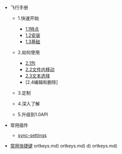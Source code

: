 -   飞行手册

    -   1.快速开始

        -   [1.1特点](src/flight-manual/1.1特点.md)
        -   [1.2安装](src/flight-manual/1.2安装.md)
        -   [1.3基础](src/flight-manual/1.3基础.md)

    -   2.如何使用
        -   [2.1包](src/flight-manual/2.1包.md)
        -   [2.2文件内移动](src/flight-manual/2.2文件内移动.md)
        -   [2.3文本选择](src/flight-manual/2.3文本选择.md)
        -   [2.4编辑和删除]
    -   3.定制

    -   4.深入了解

    -   5.升级到1.0API

-   常用插件

    -   [sync-settings](src/plugins/sync-settings.md)

-   [常用快捷键](src/shortkeys.md)
    ortkeys.md)
        ortkeys.md)
    d)
            ortkeys.md)
